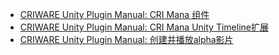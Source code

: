 - [CRIWARE Unity Plugin Manual: CRI Mana 组件](https://sdk.criware.cn/documents/unity_plug_in/android/zh/man/contents/mana4u_manacompo.html)
- [CRIWARE Unity Plugin Manual: CRI Mana Unity Timeline扩展](https://sdk.criware.cn/documents/unity_plug_in/android/zh/man/contents/mana4u_extension_timeline.html)
- [CRIWARE Unity Plugin Manual: 创建并播放alpha影片](https://sdk.criware.cn/documents/unity_plug_in/android/zh/man/contents/mana4u_alphamovie.html)